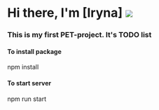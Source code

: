 # Hi there, I'm [Iryna] ![](https://github.com/blackcater/blackcater/raw/main/images/Hi.gif) 

### This is my first PET-project. It's TODO list


#### To install package
npm install

#### To start server
npm run start

